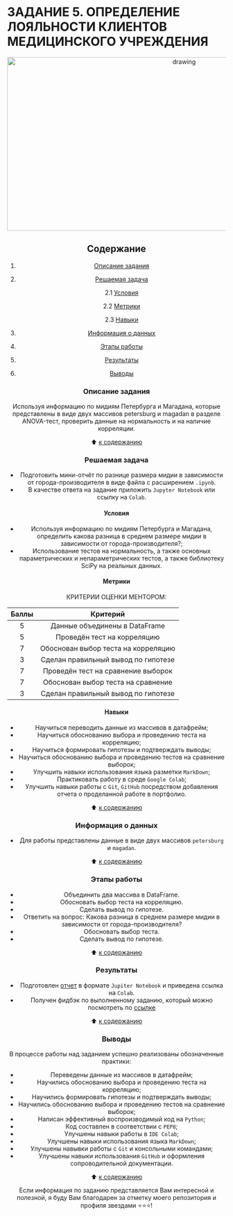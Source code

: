 # **ЗАДАНИЕ 5. ОПРЕДЕЛЕНИЕ ЛОЯЛЬНОСТИ КЛИЕНТОВ МЕДИЦИНСКОГО УЧРЕЖДЕНИЯ**

<center> <img src = https://camo.githubusercontent.com/29baf2b9807914ac7b37973e64a5f738b8eabc7e88bb0c333e9521c12b0e96da/68747470733a2f2f7777772e73756d6f7363686564756c65722e636f6d2f77702d636f6e74656e742f75706c6f6164732f323031342f30362f6e6f5f73686f772e6a7067 alt="drawing" style="width: 800px; height:400px;">

## **Содержание**

1. [Описание задания](https://github.com/Licharg/SkillFactory/blob/master/Tasks/Task_05/README.md#Описание-задания)  
2. [Решаемая задача](https://github.com/Licharg/SkillFactory/blob/master/Tasks/Task_05/README.md#Решаемая-задача)

    2.1 [Условия](https://github.com/Licharg/SkillFactory/blob/master/Tasks/Task_05/README.md#Условия)

    2.2 [Метрики](https://github.com/Licharg/SkillFactory/blob/master/Tasks/Task_05/README.md#Метрики)

    2.3 [Навыки](https://github.com/Licharg/SkillFactory/blob/master/Tasks/Task_05/README.md#Навыки)

3. [Информация о данных](https://github.com/Licharg/SkillFactory/blob/master/Tasks/Task_05/README.md#Информация-о-данных)  
4. [Этапы работы](https://github.com/Licharg/SkillFactory/blob/master/Tasks/Task_05/README.md#Этапы-работы)  
5. [Результаты](https://github.com/Licharg/SkillFactory/blob/master/Tasks/Task_05/README.md#Результаты)
6. [Выводы](https://github.com/Licharg/SkillFactory/blob/master/Tasks/Task_05/README.md#Выводы)

### **Описание задания**

Используя информацию по мидиям Петербурга и Магадана, которые представлены в виде двух массивов petersburg и magadan в разделе ANOVA-тест, проверить данные на нормальность и на наличие корреляции.

:arrow_up: [к содержанию](https://github.com/Licharg/SkillFactory/blob/master/Tasks/Task_05/README.md#Содержание)

### **Решаемая задача**

- Подготовить мини-отчёт по разнице размера мидии в зависимости от города-производителя в виде файла с расширением `.ipynb`.  
- В качестве ответа на задание приложить `Jupyter Notebook` или ссылку на `Colab`.

#### **Условия**

- Используя информацию по мидиям Петербурга и Магадана, определить какова разница в среднем размере мидии в зависимости от города-производителя?;
- Использование тестов на нормальность, а также основных параметрических и непараметрических тестов, а также библиотеку SciPy на реальных данных.

#### **Метрики**

КРИТЕРИИ ОЦЕНКИ МЕНТОРОМ:

|Баллы|Критерий|
|:---:|:---:|
|5|Данные объединены в DataFrame |
|5|Проведён тест на корреляцию|
|7|Обоснован выбор теста на корреляцию|
|3|Сделан правильный вывод по гипотезе|
|7|Проведён тест на сравнение выборок|
|7|Обоснован выбор теста на сравнение|
|3|Сделан правильный вывод по гипотезе|

#### **Навыки**

- Научиться переводить данные из массивов в датафрейм;
- Научиться обоснованию выбора и проведению теста на корреляцию;
- Научиться формировать гипотезы и подтверждать выводы;
- Научиться обоснованию выбора и проведению тестов на сравнение выборок;
- Улучшить навыки использования языка разметки `MarkDown`;
- Практиковать работу в среде `Google Colab`;
- Улучшить навыки работы с `Git`, `GitHub` посредством добавления отчета о проделанной работе в портфолио.

:arrow_up: [к содержанию](https://github.com/Licharg/SkillFactory/blob/master/Tasks/Task_05/README.md#Содержание)

### **Информация о данных**

- Для работы представлены данные в виде двух массивов `petersburg` и `magadan`.
  
:arrow_up: [к содержанию](https://github.com/Licharg/SkillFactory/blob/master/Tasks/Task_05/README.md#Содержание)

### **Этапы работы**

- Объединить два массива в DataFrame.
- Обосновать выбор теста на корреляцию.
- Сделать вывод по гипотезе.
- Ответить на вопрос: Какова разница в среднем размере мидии в зависимости от города-производителя?
- Обосновать выбор теста.
- Сделать вывод по гипотезе.

:arrow_up: [к содержанию](https://github.com/Licharg/SkillFactory/blob/master/Tasks/Task_05/README.md#Содержание)

### **Результаты**

- Подготовлен [отчет](https://github.com/Licharg/SkillFactory/blob/master/Tasks/Task_05/Task_05_Medical_Appointment_No_Shows.ipynb) в формате `Jupiter Notebook` и приведена ссылка на `Colab`.
- Получен фидбэк по выполненному заданию, который можно посмотреть по [ссылке](https://disk.yandex.ru/d/yMu2GROR0ZuxFQ)

:arrow_up: [к содержанию](https://github.com/Licharg/SkillFactory/blob/master/Tasks/Task_05/README.md#Содержание)

### **Выводы**

В процессе работы над заданием успешно реализованы обозначенные практики:

- Переведены данные из массивов в датафрейм;
- Научились обоснованию выбора и проведению теста на корреляцию;
- Научились формировать гипотезы и подтверждать выводы;
- Научились обоснованию выбора и проведению тестов на сравнение выборок;
- Написан эффективный воспроизводимый код на `Python`;
- Код составлен в соответствии с `PEP8`;
- Улучшены навыки работы в `IDE Colab`;
- Улучшены навыки использования языка `MarkDown`;
- Улучшены навывки работы с `Git` и консольными командами;
- Улучшены навыки использования `GitHub` и оформления сопроводительной документации.

:arrow_up: [к содержанию](https://github.com/Licharg/SkillFactory/blob/master/Tasks/Task_05/README.md#Содержание)

Если информация по заданию представляется Вам интересной и полезной, я буду Вам благодарен за отметку моего репозитория и профиля звездами ⭐️⭐️⭐️!  
